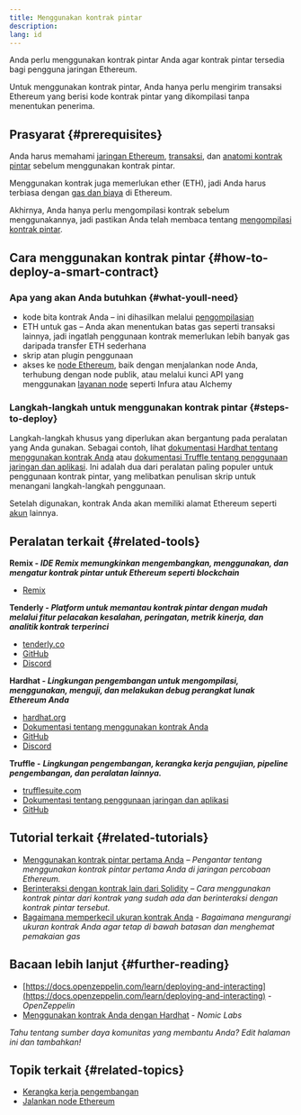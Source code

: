 ```yaml
---
title: Menggunakan kontrak pintar
description:
lang: id
---
```


Anda perlu menggunakan kontrak pintar Anda agar kontrak pintar tersedia bagi pengguna jaringan Ethereum.

Untuk menggunakan kontrak pintar, Anda hanya perlu mengirim transaksi Ethereum yang berisi kode kontrak pintar yang dikompilasi tanpa menentukan penerima.

## Prasyarat {#prerequisites}

Anda harus memahami [jaringan Ethereum](/developers/docs/networks/), [transaksi](/developers/docs/transactions/), dan [anatomi kontrak pintar](/developers/docs/smart-contracts/anatomy/) sebelum menggunakan kontrak pintar.

Menggunakan kontrak juga memerlukan ether (ETH), jadi Anda harus terbiasa dengan [gas dan biaya](/developers/docs/gas/) di Ethereum.

Akhirnya, Anda hanya perlu mengompilasi kontrak sebelum menggunakannya, jadi pastikan Anda telah membaca tentang [mengompilasi kontrak pintar](/developers/docs/smart-contracts/compiling/).

## Cara menggunakan kontrak pintar {#how-to-deploy-a-smart-contract}

### Apa yang akan Anda butuhkan {#what-youll-need}

- kode bita kontrak Anda – ini dihasilkan melalui [pengompilasian](/developers/docs/smart-contracts/compiling/)
- ETH untuk gas – Anda akan menentukan batas gas seperti transaksi lainnya, jadi ingatlah penggunaan kontrak memerlukan lebih banyak gas daripada transfer ETH sederhana
- skrip atan plugin penggunaan
- akses ke [node Ethereum](/developers/docs/nodes-and-clients/), baik dengan menjalankan node Anda, terhubung dengan node publik, atau melalui kunci API yang menggunakan [layanan node](/developers/docs/nodes-and-clients/nodes-as-a-service/) seperti Infura atau Alchemy

### Langkah-langkah untuk menggunakan kontrak pintar {#steps-to-deploy}

Langkah-langkah khusus yang diperlukan akan bergantung pada peralatan yang Anda gunakan. Sebagai contoh, lihat [dokumentasi Hardhat tentang menggunakan kontrak Anda](https://hardhat.org/guides/deploying.html) atau [dokumentasi Truffle tentang penggunaan jaringan dan aplikasi](https://www.trufflesuite.com/docs/truffle/advanced/networks-and-app-deployment). Ini adalah dua dari peralatan paling populer untuk penggunaan kontrak pintar, yang melibatkan penulisan skrip untuk menangani langkah-langkah penggunaan.

Setelah digunakan, kontrak Anda akan memiliki alamat Ethereum seperti [akun](/developers/docs/accounts/) lainnya.

## Peralatan terkait {#related-tools}

**Remix - _IDE Remix memungkinkan mengembangkan, menggunakan, dan mengatur kontrak pintar untuk Ethereum seperti blockchain_**

- [Remix](https://remix.ethereum.org)

**Tenderly - _Platform untuk memantau kontrak pintar dengan mudah melalui fitur pelacakan kesalahan, peringatan, metrik kinerja, dan analitik kontrak terperinci_**

- [tenderly.co](https://tenderly.co/)
- [GitHub](https://github.com/Tenderly)
- [Discord](https://discord.gg/eCWjuvt)

**Hardhat - _Lingkungan pengembangan untuk mengompilasi, menggunakan, menguji, dan melakukan debug perangkat lunak Ethereum Anda_**

- [hardhat.org](https://hardhat.org/getting-started/)
- [Dokumentasi tentang menggunakan kontrak Anda](https://hardhat.org/guides/deploying.html)
- [GitHub](https://github.com/nomiclabs/hardhat)
- [Discord](https://discord.com/invite/TETZs2KK4k)

**Truffle -** **_Lingkungan pengembangan, kerangka kerja pengujian, pipeline pengembangan, dan peralatan lainnya._**

- [trufflesuite.com](https://www.trufflesuite.com/)
- [Dokumentasi tentang penggunaan jaringan dan aplikasi](https://www.trufflesuite.com/docs/truffle/advanced/networks-and-app-deployment)
- [GitHub](https://github.com/trufflesuite/truffle)

## Tutorial terkait {#related-tutorials}

- [Menggunakan kontrak pintar pertama Anda](/developers/tutorials/deploying-your-first-smart-contract/) _– Pengantar tentang menggunakan kontrak pintar pertama Anda di jaringan percobaan Ethereum._
- [Berinteraksi dengan kontrak lain dari Solidity](/developers/tutorials/interact-with-other-contracts-from-solidity/) _– Cara menggunakan kontrak pintar dari kontrak yang sudah ada dan berinteraksi dengan kontrak pintar tersebut._
- [Bagaimana memperkecil ukuran kontrak Anda](/developers/tutorials/downsizing-contracts-to-fight-the-contract-size-limit/) _- Bagaimana mengurangi ukuran kontrak Anda agar tetap di bawah batasan dan menghemat pemakaian gas_

## Bacaan lebih lanjut {#further-reading}

- [https://docs.openzeppelin.com/learn/deploying-and-interacting](https://docs.openzeppelin.com/learn/deploying-and-interacting) - _OpenZeppelin_
- [Menggunakan kontrak Anda dengan Hardhat](https://hardhat.org/guides/deploying.html) - _Nomic Labs_

_Tahu tentang sumber daya komunitas yang membantu Anda? Edit halaman ini dan tambahkan!_

## Topik terkait {#related-topics}

- [Kerangka kerja pengembangan](/developers/docs/frameworks/)
- [Jalankan node Ethereum](/developers/docs/nodes-and-clients/run-a-node/)
